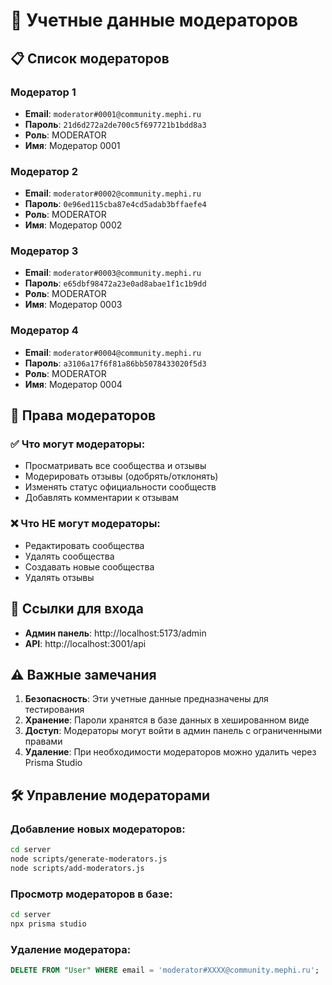 # 🔐 Учетные данные модераторов

## 📋 Список модераторов

### Модератор 1
- **Email**: `moderator#0001@community.mephi.ru`
- **Пароль**: `21d6d272a2de700c5f697721b1bdd8a3`
- **Роль**: MODERATOR
- **Имя**: Модератор 0001

### Модератор 2
- **Email**: `moderator#0002@community.mephi.ru`
- **Пароль**: `0e96ed115cba87e4cd5adab3bffaefe4`
- **Роль**: MODERATOR
- **Имя**: Модератор 0002

### Модератор 3
- **Email**: `moderator#0003@community.mephi.ru`
- **Пароль**: `e65dbf98472a23e0ad8abae1f1c1b9dd`
- **Роль**: MODERATOR
- **Имя**: Модератор 0003

### Модератор 4
- **Email**: `moderator#0004@community.mephi.ru`
- **Пароль**: `a3106a17f6f81a86bb5078433020f5d3`
- **Роль**: MODERATOR
- **Имя**: Модератор 0004

## 🎯 Права модераторов

### ✅ Что могут модераторы:
- Просматривать все сообщества и отзывы
- Модерировать отзывы (одобрять/отклонять)
- Изменять статус официальности сообществ
- Добавлять комментарии к отзывам

### ❌ Что НЕ могут модераторы:
- Редактировать сообщества
- Удалять сообщества
- Создавать новые сообщества
- Удалять отзывы

## 🔗 Ссылки для входа

- **Админ панель**: http://localhost:5173/admin
- **API**: http://localhost:3001/api

## ⚠️ Важные замечания

1. **Безопасность**: Эти учетные данные предназначены для тестирования
2. **Хранение**: Пароли хранятся в базе данных в хешированном виде
3. **Доступ**: Модераторы могут войти в админ панель с ограниченными правами
4. **Удаление**: При необходимости модераторов можно удалить через Prisma Studio

## 🛠️ Управление модераторами

### Добавление новых модераторов:
```bash
cd server
node scripts/generate-moderators.js
node scripts/add-moderators.js
```

### Просмотр модераторов в базе:
```bash
cd server
npx prisma studio
```

### Удаление модератора:
```sql
DELETE FROM "User" WHERE email = 'moderator#XXXX@community.mephi.ru';
```
